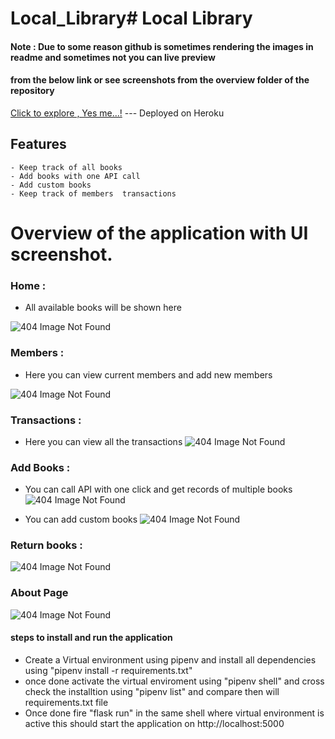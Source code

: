 # Local_Library# Local Library

#### Note : Due to some reason github is sometimes rendering the images in readme and sometimes not you can live preview 
#### from the below link or see screenshots from the overview folder of the repository

[Click to explore , Yes me...!](https://local-library-0.herokuapp.com/) --- Deployed on Heroku         

## Features 
    - Keep track of all books 
    - Add books with one API call 
    - Add custom books 
    - Keep track of members  transactions 

#  Overview of the  application with UI screenshot.

###  Home  :
* All available books will be shown here 

![404 Image Not Found](https://raw.githubusercontent.com/visins/Local_Library/main/OverView/API_Usage.PNG)


###  Members : 
*  Here you can view current members and add new members 

![404 Image Not Found](https://github.com/visins/Local_Library/blob/main/OverView/Members.PNG)


###   Transactions :
*  Here you can view all the transactions 
![404 Image Not Found](https://github.com/visins/Local_Library/blob/main/OverView/Transactions.PNG)




### Add Books :
*  You can call API with one click and get records of multiple books 
![404 Image Not Found](https://github.com/visins/Local_Library/blob/main/OverView/API_Usage.PNG)

* You can add custom books 
![404 Image Not Found](https://github.com/visins/Local_Library/blob/main/OverView/Add_Custom_Books.PNG)


### Return books :

![404 Image Not Found](https://github.com/visins/Local_Library/blob/main/OverView/Return_Books.PNG)

### About Page 

![404 Image Not Found](https://github.com/visins/Local_Library/blob/main/OverView/About.PNG)





#### steps to install and run the application 

* Create a Virtual environment using pipenv and install all dependencies using "pipenv install -r requirements.txt"
* once done activate the  virtual enviroment using "pipenv shell" and cross check the installtion using "pipenv list" and compare then will requirements.txt file
* Once done fire "flask run" in the same shell where virtual environment is active this should start the application on http://localhost:5000
